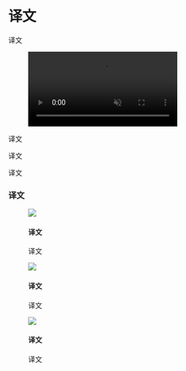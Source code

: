 <div class="article__intro">

[en]: <> (About our Material studies)
# 译文

[en]: <> (Material studies showcase the flexibility of Material Theming and components to create expressive and unique apps.)
译文

<figure><video controls loop muted preload="metadata" class="mdui-video-fluid"><source data-src="{assets_path}/material-studies/about-our-material-studies/casestudy-loop.mp4" src="{assets_path}/material-studies/about-our-material-studies/casestudy-loop.mp4" type="video/mp4"></video></figure><nav></nav></div><div class="article__body">

[en]: <> (Use Material studies to inspire your own adoption of Material Theming and components.)
译文

[en]: <> (Each Material study highlights an app that’s been designed to address real-world design and product limitations. Each study illustrates how multiple design decisions are made and how different brands express themselves across a variety of product categories, including retail, music, productivity, finance, on-demand services, and education.)
译文

[en]: <> (A dedicated page explains the rationale behind each Material study’s design, its choice of components, and how each uses Material Theming.)
译文

[en]: <> (Principles)
### 译文

<div class="mdui-row-sm-3"><div class="mdui-col"><figure>

![]({assets_path}/material-studies/about-our-material-studies/case-studies-03.png)

<figcaption>

[en]: <> (Expressive)
#### 译文

[en]: <> (To highlight the capabilities Material Theming has to offer, each Material study expresses a different brand.)
译文

</figcaption></figure></div><div class="mdui-col"><figure>

![]({assets_path}/material-studies/about-our-material-studies/case-studies-04.png)

<figcaption>

[en]: <> (Diverse)
#### 译文

[en]: <> (To ensure Material Theming and components address as many product needs as possible, the Material studies represent different types of products.)
译文

</figcaption></figure></div><div class="mdui-col"><figure>

![]({assets_path}/material-studies/about-our-material-studies/case-studies-05.png)

<figcaption>

[en]: <> (Reality-based)
#### 译文

[en]: <> (To replicate real products as closely as possible, each case study identifies users, displays functional user flows, and applies real-world restrictions.)
译文

</figcaption></figure></div></div></div>
